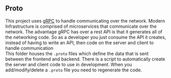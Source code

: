 ## Proto
This project uses [gRPC](https://grpc.io/) to handle communicating over the network. Modern Infrastructure is comprised of microservices that communicate over the network. The advantage gRPC has over a rest API is that it generates all of the networking code. So as a developer you just consume the API it creates, instead of having to write an API, then code on the server and client to handle communication  
This folder houses the `.proto` files which define the data that is sent between the frontend and backend. There is a script to automatically create the server and client code to use in development. When you add/modify/delete a `.proto` file you need to regenerate the code.
```
